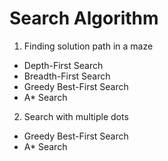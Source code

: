 # Search Algorithm

1. Finding solution path in a maze
  - Depth-First Search
  - Breadth-First Search
  - Greedy Best-First Search
  - A* Search
  
2. Search with multiple dots
  - Greedy Best-First Search
  - A* Search
